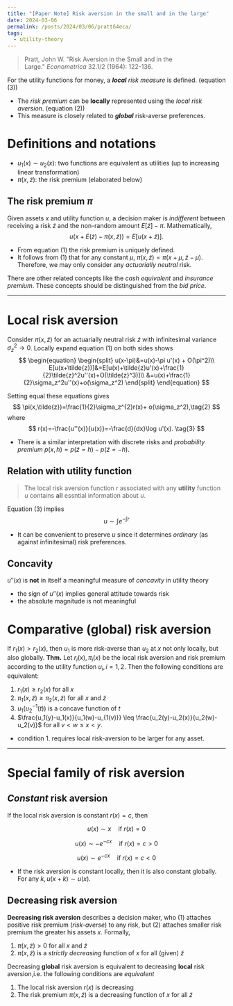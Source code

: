 ```yaml
---
title: "[Paper Note] Risk aversion in the small and in the large"
date: 2024-03-06
permalink: /posts/2024/03/06/pratt64eca/
tags:
  - utility-theory
---
```


> Pratt, John W. "Risk Aversion in the Small and in the Large." _Econometrica_ 32.1/2 (1964): 122-136.

For the utility functions for money, a ***local*** *risk measure* is defined.  (equation (3))
- The *risk premium* can be **locally** represented using the *local risk aversion*. (equation (2)) 
- This measure is closely related to ***global*** risk-averse preferences.

# Definitions and notations
- $u_{1}(x)\sim u_{2}(x)$: two functions are equivalent as utilities (up to increasing linear transformation)
- $\pi({x,\tilde{z}})$: the risk premium (elaborated below)

## The **risk premium** $\pi$
Given assets $x$ and utility function $u$, a decision maker is *indifferent* between receiving a risk $\tilde{z}$ and the non-random amount $E[\tilde{z}]-\pi$.  Mathematically,
$$
u(x+E(\tilde{z})-\pi(x,\tilde{z}))=E[u(x+\tilde{z})].\tag{1}
$$
- From equation (1) the risk premium is uniquely defined. 
- It follows from (1) that for any constant $\mu$, $\pi(x,\tilde{z})=\pi(x+\mu,\tilde{z}-\mu)$. Therefore, we may only consider any *actuarially neutral* risk.

There are other related concepts like the *cash equivalent* and *insurance premium*.
These concepts should be distinguished from the *bid price*.

---
# Local risk aversion
Consider $\pi(x,\tilde{z})$ for an actuarially neutral risk $\tilde{z}$ with infinitesimal variance $\sigma_z^2{\rightarrow}0$. Locally expand equation (1) on both sides shows
$$
\begin{equation}
\begin{split}
u(x-\pi)&=u(x)-\pi u'(x) + O(\pi^2)\\
E[u(x+\tilde{z})]&=E[u(x)+\tilde{z}u'(x)+\frac{1}{2}\tilde{z}^2u''(x)+O(\tilde{z}^3)]\\
&=u(x)+\frac{1}{2}\sigma_z^2u''(x)+o(\sigma_z^2)
\end{split}
\end{equation}
$$

Setting equal these equations gives
$$
\pi(x,\tilde{z})=\frac{1}{2}\sigma_z^{2}r(x)+ o(\sigma_z^2),\tag{2}
$$
where 
$$
r(x)=-\frac{u''(x)}{u(x)}=-\frac{d}{dx}\log u'(x). \tag{3}
$$
- There is a similar interpretation with discrete risks and *probability premium* $p(x,h)=p(\tilde{z}=h)-p(\tilde{z}=-h)$.

## Relation with utility function
> The local risk aversion function $r$ associated with any **utility** function $u$ contains **all** essntial information about $u$.

Equation (3) implies
$$u\sim\int e^{-\int r} \tag{4}$$
- It can be convenient to preserve $u$ since it determines *ordinary* (as against infinitesimal) risk preferences.

## Concavity
$u{''}(x)$ is **not** in itself a meaningful measure of *concavity* in utility theory
- the sign of $u{''}(x)$ implies general attitude towards risk
- the absolute magnitude is not meaningful


# Comparative (global) risk aversion
If $r_1(x)>r_2(x)$, then $u_1$ is more risk-averse than $u_2$ at $x$ not only locally, but also globally. 
**Thm.** Let $r_i(x),\pi_i(x)$ be the local risk aversion and risk premium according to the utility function $u_i,\,i=1,2$. Then the following conditions are equivalent:
1. $r_{1}(x)\geq r_2(x)$ for all $x$
2. $\pi_1(x,\tilde{z})\geq \pi_2(x,\tilde{z})$ for all $x$ and $\tilde{z}$
3. $u_1(u_2^{-1}(t))$ is a concave function of $t$
4. $\frac{u_1(y)-u_1(x)}{u_1(w)-u_{1(v)}} \leq \frac{u_2(y)-u_2(x)}{u_2(w)-u_2(v)}$ for all $v<w\leq x<y$.

- condition 1. requires local risk-aversion to be larger for any asset.

---

# Special family of risk aversion
## *Constant* risk aversion
If the local risk aversion is constant $r(x)=c$, then

$$
u(x)\sim x\quad\text{if } r(x)=0 \tag{}
$$

$$
u(x)\sim -e^{-cx} \quad\text{if } r(x)=c>0 \tag{}
$$

$$
u(x)\sim e^{-cx} \quad\text{if } r(x)=c<0 \tag{}
$$

- If the risk aversion is constant locally, then it is also constant globally.
For any $k,\,u(x+k)\sim u(x)$.

## Decreasing risk aversion

**Decreasing risk aversion** describes a decision maker, who (1) attaches positive risk premium (*risk-averse*) to any risk, but (2) attaches smaller risk premium the greater his assets $x$. Formally,
1. $\pi(x,\tilde{z})>0$ for all $x$ and $\tilde{z}$
2. $\pi(x,\tilde{z})$ is a *strictly decreasing* function of $x$ for all (given) $\tilde{z}$

Decreasing **global** risk aversion is equivalent to decreasing **local** risk aversion,i.e. the following conditions are *equivalent*
1. The local risk aversion $r(x)$ is decreasing
2. The risk premium $\pi(x,\tilde{z})$ is a decreasing function of $x$ for all $\tilde{z}$
